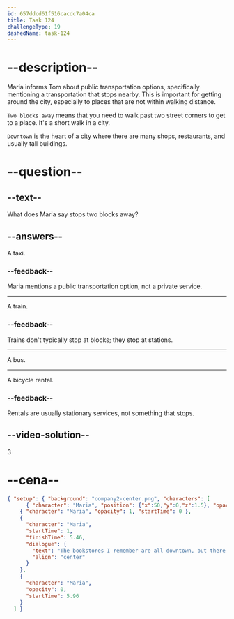 ```yaml
---
id: 657ddcd61f516cacdc7a04ca
title: Task 124
challengeType: 19
dashedName: task-124
---
```


<!-- (audio) Maria: The bookstores I remember are all downtown. There is a bus that stops two blocks away. -->

# --description--

Maria informs Tom about public transportation options, specifically mentioning a transportation that stops nearby. This is important for getting around the city, especially to places that are not within walking distance.

`Two blocks away` means that you need to walk past two street corners to get to a place. It's a short walk in a city.

`Downtown` is the heart of a city where there are many shops, restaurants, and usually tall buildings.

# --question--

## --text--

What does Maria say stops two blocks away?

## --answers--

A taxi.

### --feedback--

Maria mentions a public transportation option, not a private service.

---

A train.

### --feedback--

Trains don't typically stop at blocks; they stop at stations.

---

A bus.

---

A bicycle rental.

### --feedback--

Rentals are usually stationary services, not something that stops.

## --video-solution--

3

# --cena--

```json
{ "setup": { "background": "company2-center.png", "characters": [
      { "character": "Maria", "position": {"x":50,"y":0,"z":1.5}, "opacity": 0 } ], "audio": { "filename": "1.3-5.mp3", "startTime": 1, "startTimestamp": 37.92, "finishTimestamp": 42.38 } }, "commands": [
    { "character": "Maria", "opacity": 1, "startTime": 0 },
    {
      "character": "Maria",
      "startTime": 1,
      "finishTime": 5.46,
      "dialogue": {
        "text": "The bookstores I remember are all downtown, but there's a bus that stops two blocks away.",
        "align": "center"
      }
    },
    {
      "character": "Maria",
      "opacity": 0,
      "startTime": 5.96
    }
  ] }
